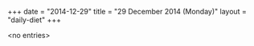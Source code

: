 +++
date = "2014-12-29"
title = "29 December 2014 (Monday)"
layout = "daily-diet"
+++

\<no entries\>